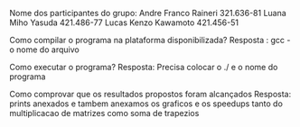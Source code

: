 Nome dos participantes do grupo: Andre Franco Raineri 321.636-81 Luana Miho Yasuda 421.486-77 Lucas Kenzo Kawamoto 421.456-51

Como compilar o programa na plataforma disponibilizada? Resposta : gcc -o nome do arquivo

Como executar o programa? Resposta: Precisa colocar o ./ e o nome do programa

Como comprovar que os resultados propostos foram alcançados Resposta: prints anexados e tambem anexamos os graficos e os speedups tanto do multiplicacao de matrizes como soma de trapezios 

